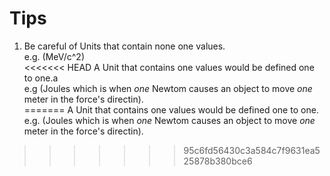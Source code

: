 # Tips
1) Be careful of Units that contain none one values.  
e.g. (MeV/c^2)  
<<<<<<< HEAD
A Unit that contains one values would be defined one to one.a  
e.g (Joules which is when *one* Newtom causes an object to move *one* meter in the force's directin).  
=======
A Unit that contains one values would be defined one to one.  
e.g. (Joules which is when *one* Newtom causes an object to move *one* meter in the force's directin).  
>>>>>>> 95c6fd56430c3a584c7f9631ea525878b380bce6
